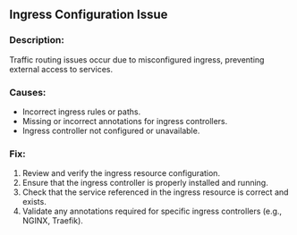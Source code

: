 ## Ingress Configuration Issue

### Description:
Traffic routing issues occur due to misconfigured ingress, preventing external access to services.

### Causes:
- Incorrect ingress rules or paths.
- Missing or incorrect annotations for ingress controllers.
- Ingress controller not configured or unavailable.

### Fix:
1. Review and verify the ingress resource configuration.
2. Ensure that the ingress controller is properly installed and running.
3. Check that the service referenced in the ingress resource is correct and exists.
4. Validate any annotations required for specific ingress controllers (e.g., NGINX, Traefik).
